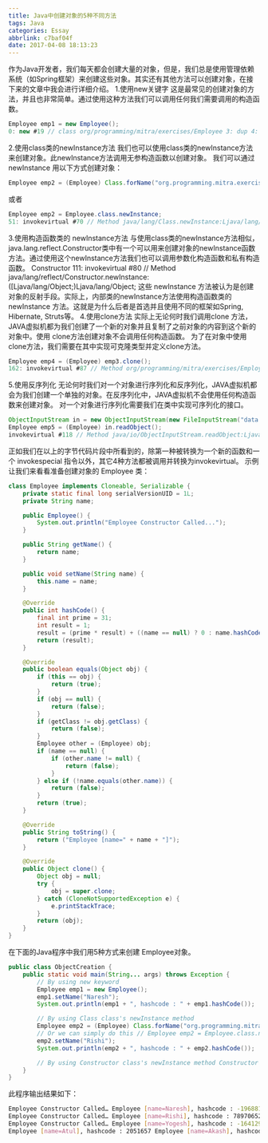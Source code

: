```yaml
---
title: Java中创建对象的5种不同方法
tags: Java
categories: Essay
abbrlink: c7baf04f
date: 2017-04-08 18:13:23
---
```


作为Java开发者，我们每天都会创建大量的对象，但是，我们总是使用管理依赖系统（如Spring框架）来创建这些对象。其实还有其他方法可以创建对象，在接下来的文章中我会进行详细介绍。
1.使用new关键字
这是最常见的创建对象的方法，并且也非常简单。通过使用这种方法我们可以调用任何我们需要调用的构造函数。

```java
Employee emp1 = new Employee();
0: new #19 // class org/programming/mitra/exercises/Employee 3: dup 4: invokespecial #21 // Method org/programming/mitra/exercises/Employee."":V
```

2.使用class类的newInstance方法
我们也可以使用class类的newInstance方法来创建对象。此newInstance方法调用无参构造函数以创建对象。
我们可以通过newInstance 用以下方式创建对象：

```java
Employee emp2 = (Employee) Class.forName("org.programming.mitra.exercises.Employee").newInstance;
```

或者

```java
Employee emp2 = Employee.class.newInstance;
51: invokevirtual #70 // Method java/lang/Class.newInstance:Ljava/lang/Object;
```

3.使用构造函数类的 newInstance方法
与使用class类的newInstance方法相似，java.lang.reflect.Constructor类中有一个可以用来创建对象的newInstance函数方法。通过使用这个newInstance方法我们也可以调用参数化构造函数和私有构造函数。
Constructor
111: invokevirtual #80 // Method java/lang/reflect/Constructor.newInstance:([Ljava/lang/Object;)Ljava/lang/Object;
这些 newInstance 方法被认为是创建对象的反射手段。实际上，内部类的newInstance方法使用构造函数类的 newInstance 方法。这就是为什么后者是首选并且使用不同的框架如Spring, Hibernate, Struts等。
4.使用clone方法
实际上无论何时我们调用clone 方法，JAVA虚拟机都为我们创建了一个新的对象并且复制了之前对象的内容到这个新的对象中。使用 clone方法创建对象不会调用任何构造函数。
为了在对象中使用clone方法，我们需要在其中实现可克隆类型并定义clone方法。

```java
Employee emp4 = (Employee) emp3.clone();
162: invokevirtual #87 // Method org/programming/mitra/exercises/Employee.clone Ljava/lang/Object;
```

5.使用反序列化
无论何时我们对一个对象进行序列化和反序列化，JAVA虚拟机都会为我们创建一个单独的对象。在反序列化中，JAVA虚拟机不会使用任何构造函数来创建对象。
对一个对象进行序列化需要我们在类中实现可序列化的接口。

```java
ObjectInputStream in = new ObjectInputStream(new FileInputStream("data.obj")); 
Employee emp5 = (Employee) in.readObject();
invokevirtual #118 // Method java/io/ObjectInputStream.readObject:Ljava/lang/Object;
```

正如我们在以上的字节代码片段中所看到的，除第一种被转换为一个新的函数和一个 invokespecial 指令以外，其它4种方法都被调用并转换为invokevirtual。
示例
让我们来看看准备创建对象的 Employee 类：

```java
class Employee implements Cloneable, Serializable {
    private static final long serialVersionUID = 1L;
    private String name;

    public Employee() {
        System.out.println("Employee Constructor Called...");
    }

    public String getName() {
        return name;
    }

    public void setName(String name) {
        this.name = name;
    }

    @Override
    public int hashCode() {
        final int prime = 31;
        int result = 1;
        result = (prime * result) + ((name == null) ? 0 : name.hashCode);
        return (result);
    }

    @Override
    public boolean equals(Object obj) {
        if (this == obj) {
            return (true);
        }
        if (obj == null) {
            return (false);
        }
        if (getClass != obj.getClass) {
            return (false);
        }
        Employee other = (Employee) obj;
        if (name == null) {
            if (other.name != null) {
                return (false);
            }
        } else if (!name.equals(other.name)) {
            return (false);
        }
        return (true);
    }

    @Override
    public String toString() {
        return ("Employee [name=" + name + "]");
    }

    @Override
    public Object clone() {
        Object obj = null;
        try {
            obj = super.clone;
        } catch (CloneNotSupportedException e) {
            e.printStackTrace;
        }
        return (obj);
    }
}
```

在下面的Java程序中我们用5种方式来创建 Employee对象。

```java
public class ObjectCreation {
    public static void main(String... args) throws Exception {
        // By using new keyword 
        Employee emp1 = new Employee();
        emp1.setName("Naresh");
        System.out.println(emp1 + ", hashcode : " + emp1.hashCode());

        // By using Class class's newInstance method 
        Employee emp2 = (Employee) Class.forName("org.programming.mitra.exercises.Employee").newInstance();
        // Or we can simply do this // Employee emp2 = Employee.class.newInstance(); 
        emp2.setName("Rishi");
        System.out.println(emp2 + ", hashcode : " + emp2.hashCode());

        // By using Constructor class's newInstance method Constructor
    }
}
```

此程序输出结果如下：

```bash
Employee Constructor Called… Employee [name=Naresh], hashcode : -1968815046
Employee Constructor Called… Employee [name=Rishi], hashcode : 78970652
Employee Constructor Called… Employee [name=Yogesh], hashcode : -1641292792
Employee [name=Atul], hashcode : 2051657 Employee [name=Akash], hashcode : 63313419
```
